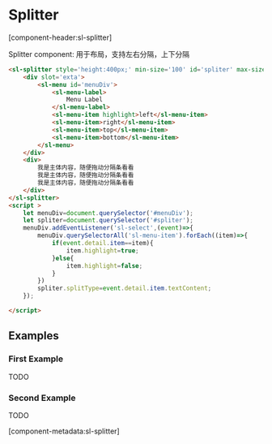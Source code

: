 # Splitter

[component-header:sl-splitter]

 Splitter   component: 用于布局，支持左右分隔，上下分隔

```html preview
<sl-splitter style='height:400px;' min-size='100' id='spliter' max-size='300'>
    <div slot='exta'>
        <sl-menu id='menuDiv'>
            <sl-menu-label>
                Menu Label
            </sl-menu-label>
            <sl-menu-item highlight>left</sl-menu-item>
            <sl-menu-item>right</sl-menu-item>
            <sl-menu-item>top</sl-menu-item>
            <sl-menu-item>bottom</sl-menu-item>
        </sl-menu>    
    </div>
    <div>
        我是主体内容，随便拖动分隔条看看
        我是主体内容，随便拖动分隔条看看
        我是主体内容，随便拖动分隔条看看
    </div>
</sl-splitter>
<script >
    let menuDiv=document.querySelector('#menuDiv');
    let spliter=document.querySelector('#spliter');
    menuDiv.addEventListener('sl-select',(event)=>{
        menuDiv.querySelectorAll('sl-menu-item').forEach((item)=>{
            if(event.detail.item==item){
                item.highlight=true;
            }else{
                item.highlight=false;
            }
        })
        spliter.splitType=event.detail.item.textContent;
    });

</script>
```

## Examples

### First Example

TODO

### Second Example

TODO

[component-metadata:sl-splitter]
